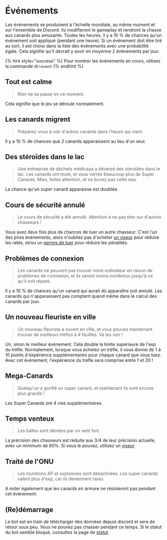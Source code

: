 # Événements

Les événements se produisent à l'échelle mondiale, au même moment et sur l'ensemble de Discord. Ils modifieront le gameplay et rendront la chasse aux canards plus amusante. Toutes les heures, il y a 10 % de chances qu'un événement soit appliqué \(pendant une heure\). Si un événement doit être tiré au sort, il est choisi dans la liste des événements avec une probabilité égale. Cela signifie qu'il devrait y avoir en moyenne 2 événements par jour.

{% hint style="success" %}
Pour montrer les événements en cours, utilisez la commande `dh!event`
{% endhint %}

## Tout est calme

> Rien ne se passe en ce moment.

Cela signifie que le jeu se déroule normalement.

## Les canards migrent

> Préparez-vous à voir d'autres canards dans l'heure qui vient.

Il y a 10 % de chances que 2 canards apparaissent au lieu d'un seul.

## Des stéroïdes dans le lac

> Une entreprise de déchets médicaux a déversé des stéroïdes dans le lac. Les canards ont muté, et vous verrez beaucoup plus de Super Canards. Mais, faites attention, et ne buvez pas cette eau.

La chance qu'un super canard apparaisse est doublée.

## Cours de sécurité annulé

> Le cours de sécurité a été annulé. Attention à ne pas tirer sur d'autres chasseurs !

Vous avez deux fois plus de chances de tuer un autre chasseur. C'est l'un des pires événements, alors n'oubliez pas d'acheter [un viseur](https://duckhunt.me/commands/shop/sight) pour réduire les ratés, et/ou un [permis de tuer](https://duckhunt.me/commands/shop/licence) pour réduire les pénalités.

## Problèmes de connexion

> Les canards ne peuvent pas trouver votre ordinateur en raison de problèmes de connexion, et ils seront moins nombreux jusqu'à ce qu'il soit réparé.

Il y a 10 % de chances qu'un canard qui aurait dû apparaître soit annulé. Les canards qui n'apparaissent pas comptent quand même dans le calcul des canards par jour.

## Un nouveau fleuriste en ville

> Un nouveau fleuriste a ouvert en ville, et vous pouvez maintenant trouver de meilleurs trèfles à 4 feuilles. Va les voir !

Un, sinon le meilleur événement. Cela double la limite supérieure de l'exp du trèfle. Normalement, lorsque vous achetez un trèfle, il vous donne de 1 à 10 points d'expérience supplémentaires pour chaque canard que vous tuez. Avec cet événement, l'expérience du trèfle sera comprise entre 1 et 20 !

## Mega-Canards

> Quelqu'un a gonflé un super canard, et maintenant ils sont encore plus grands !

Les Super Canards ont 4 vies supplémentaires.

## Temps venteux

> Les balles sont déviées par un vent fort.

La précision des chasseurs est réduite aux 3/4 de leur précision actuelle, avec un minimum de 60%. Si vous le pouvez, utilisez un [viseur](https://duckhunt.me/commands/shop/sight).

## Traité de l'ONU

> Les munitions AP et explosives sont désactivées. Les super canards valent plus d'exp, car ils deviennent rares.

A noter également que les canards en armure ne résisteront pas pendant cet événement.

## \(Re\)démarrage

Le bot est en train de télécharger des données depuis discord et sera de retour sous peu. Vous ne pouvez pas chasser pendant ce temps. Si le statut du bot semble bloqué, consultez la page de [statut](https://duckhunt.me/status).

